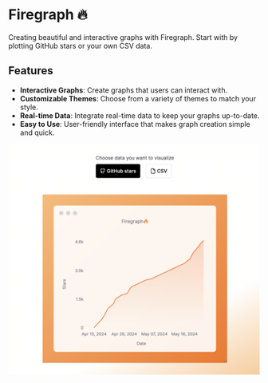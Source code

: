 # Firegraph 🔥

Creating beautiful and interactive graphs with Firegraph. Start with by plotting GitHub stars or your own CSV data.

## Features

- **Interactive Graphs**: Create graphs that users can interact with.
- **Customizable Themes**: Choose from a variety of themes to match your style.
- **Real-time Data**: Integrate real-time data to keep your graphs up-to-date.
- **Easy to Use**: User-friendly interface that makes graph creation simple and quick.

![Firegraph](public/firegraph-hero.png)
